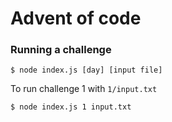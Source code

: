 # Advent of code

### Running a challenge

```
$ node index.js [day] [input file]
```

To run challenge 1 with `1/input.txt`

```
$ node index.js 1 input.txt
```
